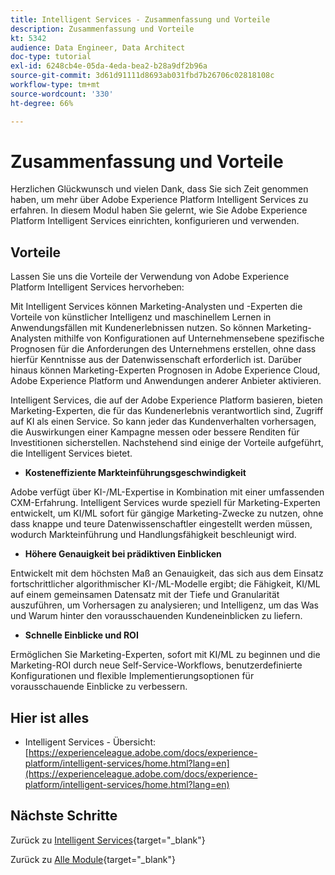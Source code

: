 ```yaml
---
title: Intelligent Services - Zusammenfassung und Vorteile
description: Zusammenfassung und Vorteile
kt: 5342
audience: Data Engineer, Data Architect
doc-type: tutorial
exl-id: 6248cb4e-05da-4eda-bea2-b28a9df2b96a
source-git-commit: 3d61d91111d8693ab031fbd7b26706c02818108c
workflow-type: tm+mt
source-wordcount: '330'
ht-degree: 66%

---
```


# Zusammenfassung und Vorteile

Herzlichen Glückwunsch und vielen Dank, dass Sie sich Zeit genommen haben, um mehr über Adobe Experience Platform Intelligent Services zu erfahren.
In diesem Modul haben Sie gelernt, wie Sie Adobe Experience Platform Intelligent Services einrichten, konfigurieren und verwenden.

## Vorteile

Lassen Sie uns die Vorteile der Verwendung von Adobe Experience Platform Intelligent Services hervorheben:

Mit Intelligent Services können Marketing-Analysten und -Experten die Vorteile von künstlicher Intelligenz und maschinellem Lernen in Anwendungsfällen mit Kundenerlebnissen nutzen. So können Marketing-Analysten mithilfe von Konfigurationen auf Unternehmensebene spezifische Prognosen für die Anforderungen des Unternehmens erstellen, ohne dass hierfür Kenntnisse aus der Datenwissenschaft erforderlich ist. Darüber hinaus können Marketing-Experten Prognosen in Adobe Experience Cloud, Adobe Experience Platform und Anwendungen anderer Anbieter aktivieren.

Intelligent Services, die auf der Adobe Experience Platform basieren, bieten Marketing-Experten, die für das Kundenerlebnis verantwortlich sind, Zugriff auf KI als einen Service. So kann jeder das Kundenverhalten vorhersagen, die Auswirkungen einer Kampagne messen oder bessere Renditen für Investitionen sicherstellen. Nachstehend sind einige der Vorteile aufgeführt, die Intelligent Services bietet.

- **Kosteneffiziente Markteinführungsgeschwindigkeit**

Adobe verfügt über KI-/ML-Expertise in Kombination mit einer umfassenden CXM-Erfahrung. Intelligent Services wurde speziell für Marketing-Experten entwickelt, um KI/ML sofort für gängige Marketing-Zwecke zu nutzen, ohne dass knappe und teure Datenwissenschaftler eingestellt werden müssen, wodurch Markteinführung und Handlungsfähigkeit beschleunigt wird.

- **Höhere Genauigkeit bei prädiktiven Einblicken**

Entwickelt mit dem höchsten Maß an Genauigkeit, das sich aus dem Einsatz fortschrittlicher algorithmischer KI-/ML-Modelle ergibt; die Fähigkeit, KI/ML auf einem gemeinsamen Datensatz mit der Tiefe und Granularität auszuführen, um Vorhersagen zu analysieren; und Intelligenz, um das Was und Warum hinter den vorausschauenden Kundeneinblicken zu liefern.

- **Schnelle Einblicke und ROI**

Ermöglichen Sie Marketing-Experten, sofort mit KI/ML zu beginnen und die Marketing-ROI durch neue Self-Service-Workflows, benutzerdefinierte Konfigurationen und flexible Implementierungsoptionen für vorausschauende Einblicke zu verbessern.

## Hier ist alles

- Intelligent Services - Übersicht: [https://experienceleague.adobe.com/docs/experience-platform/intelligent-services/home.html?lang=en](https://experienceleague.adobe.com/docs/experience-platform/intelligent-services/home.html?lang=en)

## Nächste Schritte

Zurück zu [Intelligent Services](./intelligent-services.md){target="_blank"}

Zurück zu [Alle Module](./../../../../overview.md){target="_blank"}
